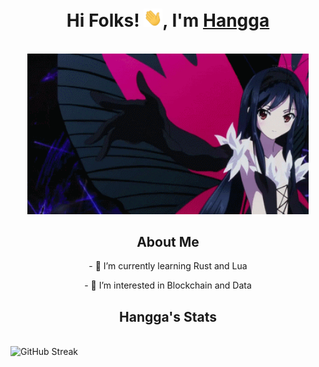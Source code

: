 <h1 align="center"> Hi Folks! <img width="30px" src="https://github.com/hanggaa/hanggaa/blob/main/Assets/hi.gif">, I'm <a href="http://vjdbdfev7eccg4yuzqasugpj62dybz7h43iwzkpzfrmb6pu56mk6edyd.onion/%E3%83%87%E3%83%9F%E3%83%83%E3%83%88.xht"> Hangga </a></h1>

<p align="center">
    <br><img src="https://github.com/hanggaa/hanggaa/blob/main/Assets/Kuro.gif" width="450px">
</p>

<h2 align="center"> About Me </h2>
<p align="center">- 🌱 I’m currently learning Rust and Lua</p>
<p align="center">- 👀 I’m interested in Blockchain and Data</p>

<h2 align="center"> Hangga's Stats</h2>
<br align ="center"><img src="https://github-readme-streak-stats.herokuapp.com?user=hanggaa&theme=shadow-purple" alt="GitHub Streak"></br>

<!--
**hanggaa/hanggaa** is a ✨ _special_ ✨ repository because its `README.md` (this file) appears on your GitHub profile.

Here are some ideas to get you started:

- 🔭 I’m currently working on ...
- 🌱 I’m currently learning ...
- 👯 I’m looking to collaborate on ...
- 🤔 I’m looking for help with ...
- 💬 Ask me about ...
- 📫 How to reach me: ...
- 😄 Pronouns: ...
- ⚡ Fun fact: ...
-->
